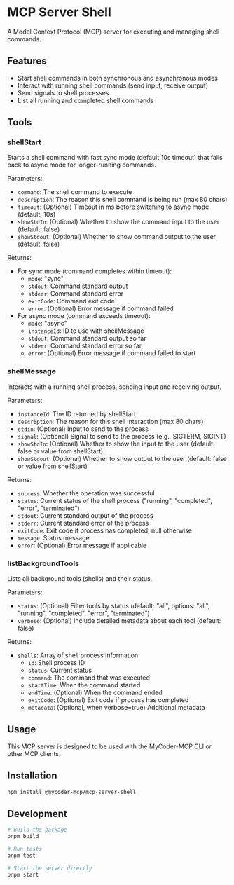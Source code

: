 # MCP Server Shell

A Model Context Protocol (MCP) server for executing and managing shell commands.

## Features

- Start shell commands in both synchronous and asynchronous modes
- Interact with running shell commands (send input, receive output)
- Send signals to shell processes
- List all running and completed shell commands

## Tools

### shellStart

Starts a shell command with fast sync mode (default 10s timeout) that falls back to async mode for longer-running commands.

Parameters:

- `command`: The shell command to execute
- `description`: The reason this shell command is being run (max 80 chars)
- `timeout`: (Optional) Timeout in ms before switching to async mode (default: 10s)
- `showStdIn`: (Optional) Whether to show the command input to the user (default: false)
- `showStdout`: (Optional) Whether to show command output to the user (default: false)

Returns:

- For sync mode (command completes within timeout):
  - `mode`: "sync"
  - `stdout`: Command standard output
  - `stderr`: Command standard error
  - `exitCode`: Command exit code
  - `error`: (Optional) Error message if command failed
- For async mode (command exceeds timeout):
  - `mode`: "async"
  - `instanceId`: ID to use with shellMessage
  - `stdout`: Command standard output so far
  - `stderr`: Command standard error so far
  - `error`: (Optional) Error message if command failed to start

### shellMessage

Interacts with a running shell process, sending input and receiving output.

Parameters:

- `instanceId`: The ID returned by shellStart
- `description`: The reason for this shell interaction (max 80 chars)
- `stdin`: (Optional) Input to send to the process
- `signal`: (Optional) Signal to send to the process (e.g., SIGTERM, SIGINT)
- `showStdIn`: (Optional) Whether to show the input to the user (default: false or value from shellStart)
- `showStdout`: (Optional) Whether to show output to the user (default: false or value from shellStart)

Returns:

- `success`: Whether the operation was successful
- `status`: Current status of the shell process ("running", "completed", "error", "terminated")
- `stdout`: Current standard output of the process
- `stderr`: Current standard error of the process
- `exitCode`: Exit code if process has completed, null otherwise
- `message`: Status message
- `error`: (Optional) Error message if applicable

### listBackgroundTools

Lists all background tools (shells) and their status.

Parameters:

- `status`: (Optional) Filter tools by status (default: "all", options: "all", "running", "completed", "error", "terminated")
- `verbose`: (Optional) Include detailed metadata about each tool (default: false)

Returns:

- `shells`: Array of shell process information
  - `id`: Shell process ID
  - `status`: Current status
  - `command`: The command that was executed
  - `startTime`: When the command started
  - `endTime`: (Optional) When the command ended
  - `exitCode`: (Optional) Exit code if process has completed
  - `metadata`: (Optional, when verbose=true) Additional metadata

## Usage

This MCP server is designed to be used with the MyCoder-MCP CLI or other MCP clients.

## Installation

```bash
npm install @mycoder-mcp/mcp-server-shell
```

## Development

```bash
# Build the package
pnpm build

# Run tests
pnpm test

# Start the server directly
pnpm start
```
